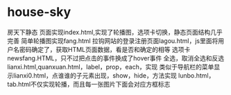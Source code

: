 # house-sky
房天下静态 页面实现index.html,实现了轮播图，选项卡切换，静态页面结构几乎完善
  简单轮播图实现fang.html
    拉钩网站的登录注册页面lagou.html，js里面将用户名密码确定了，获取HTML页面数据，看是否和确定的相等
      选项卡newsfang.HTML，只不过把点击的事件换成了hover事件
        全选，取消全选和反选lianxi.html,quanxuan.html，label，prop，each，实现
          类似于导航栏的菜单显示lianxi0.html，点谁谁的子元素出现，show，hide，方法实现
            lunbo.html，tab.html不仅实现轮播，而且每一张图片下面会对应方框标志
              
